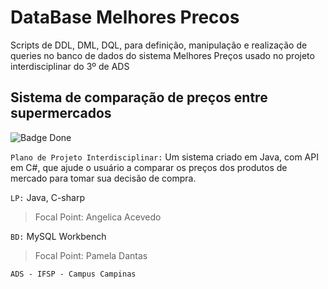 # DataBase Melhores Precos
Scripts de DDL, DML, DQL, para definição, manipulação e realização de queries no banco de dados do sistema Melhores Preços usado no projeto interdisciplinar do 3º de ADS

## Sistema de comparação de preços entre supermercados

![Badge Done](http://img.shields.io/static/v1?label=STATUS&message=DONE&color=green&style=for-the-badge)

`Plano de Projeto Interdisciplinar:` Um sistema criado em Java, com API em C#, que ajude o usuário a comparar os preços dos produtos de mercado para tomar sua decisão de compra.  

`LP:` Java, C-sharp
> Focal Point: Angelica Acevedo

`BD:` MySQL Workbench
> Focal Point: Pamela Dantas

`ADS - IFSP - Campus Campinas`
